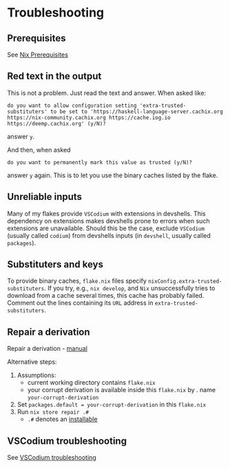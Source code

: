 # Troubleshooting

## Prerequisites

See [Nix Prerequisites](NixPrerequisites.md)

## Red text in the output

This is not a problem. Just read the text and answer. When asked like:

```console
do you want to allow configuration setting 'extra-trusted-substituters' to be set to 'https://haskell-language-server.cachix.org https://nix-community.cachix.org https://cache.iog.io https://deemp.cachix.org' (y/N)?
```

answer `y`.

And then, when asked

```console
do you want to permanently mark this value as trusted (y/N)? 
```

answer `y` again. This is to let you use the binary caches listed by the flake.

## Unreliable inputs

Many of my flakes provide `VSCodium` with extensions in devshells. This dependency on extensions makes devshells prone to errors when such extensions are unavailable. Should this be the case, exclude `VSCodium` (usually called `codium`) from devshells inputs (in `devshell`, usually called `packages`).

## Substituters and keys

To provide binary caches, `flake.nix` files specify `nixConfig.extra-trusted-substituters`. If you try, e.g., `nix develop`, and `Nix` unsuccessfully tries to download from a cache several times, this cache has probably failed. Comment out the lines containing its `URL` address in `extra-trusted-substituters`.

## Repair a derivation

Repair a derivation - [manual](https://nixos.org/manual/nix/unstable/command-ref/new-cli/nix3-store-repair.html)

Alternative steps:

   1. Assumptions:
      - current working directory contains `flake.nix`
      - your corrupt derivation is available inside this `flake.nix` by . name `your-corrupt-derivation`
   1. Set `packages.default = your-corrupt-derivation` in this `flake.nix`
   1. Run `nix store repair .#`
      - `.#` denotes an [installable](https://nixos.org/manual/nix/stable/command-ref/new-cli/nix.html?highlight=installable#installables)

## VSCodium troubleshooting

See [VSCodium troubleshooting](https://github.com/deemp/flakes/blob/main/codium/README.md#troubleshooting)
